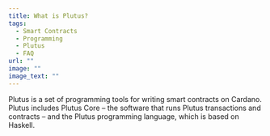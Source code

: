 ```yaml
---
title: What is Plutus?
tags:
  - Smart Contracts
  - Programming
  - Plutus
  - FAQ
url: ""
image: ""
image_text: ""
---
```


Plutus is a set of programming tools for writing smart contracts on Cardano. Plutus includes Plutus Core – the software that runs Plutus transactions and contracts – and the Plutus programming language, which is based on Haskell.
